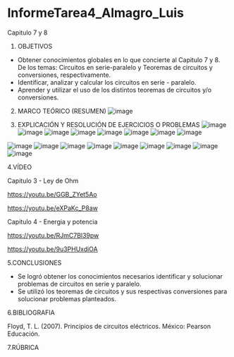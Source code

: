 # InformeTarea4_Almagro_Luis
Capitulo 7 y 8

1. OBJETIVOS
- Obtener conocimientos globales en lo que concierte al Capitulo 7 y 8. De los temas: Circuitos en serie-paralelo y Teoremas de circuitos y conversiones, respectivamente.
- Identificar, analizar y calcular los circuitos en serie - paralelo.
- Aprender y utilizar el uso de los distintos teoremas de circuitos y/o conversiones.

2. MARCO TEÓRICO (RESUMEN)
![image](https://user-images.githubusercontent.com/105899463/176982511-470d7cf0-f542-4957-9787-50f1ad663509.png)


3. EXPLICACIÓN Y RESOLUCIÓN DE EJERCICIOS O PROBLEMAS
![image](https://user-images.githubusercontent.com/105899463/176978866-34af7d9d-bb68-4e89-bb5a-eb002dbed9d8.png)
![image](https://user-images.githubusercontent.com/105899463/176978906-b03de31d-86c5-4304-aff1-d583aacfc3f1.png)
![image](https://user-images.githubusercontent.com/105899463/176978920-e303e63f-2469-4b4c-aa21-c5d83c5cbde6.png)
![image](https://user-images.githubusercontent.com/105899463/176978928-e087ccc8-ef71-4939-b7c0-d7a36866a0f1.png)
![image](https://user-images.githubusercontent.com/105899463/176978937-97da1a0c-995f-42f4-ad16-1438d7df29f8.png)
![image](https://user-images.githubusercontent.com/105899463/176978954-f849c5ea-c96d-4086-b0bd-de0c2a46e802.png)
![image](https://user-images.githubusercontent.com/105899463/176978971-4bbaabea-85ed-412a-84e1-02e7ddc258ed.png)
![image](https://user-images.githubusercontent.com/105899463/176978984-b8d8acb4-960e-4f60-923c-e0a8001f5878.png)

![image](https://user-images.githubusercontent.com/105899463/176978999-42764f65-eef4-4165-b781-2d3c3f433a36.png)
![image](https://user-images.githubusercontent.com/105899463/176979014-39cdfe55-36cb-4162-ab0d-b0d235613206.png)
![image](https://user-images.githubusercontent.com/105899463/176979025-9389cbed-e6d5-4503-a2a9-1223ea2770c4.png)
![image](https://user-images.githubusercontent.com/105899463/176979051-0e6034c5-b099-467d-bfa3-d8fa6a49206d.png)
![image](https://user-images.githubusercontent.com/105899463/176979070-28d39c5e-a580-4341-849a-fd4e65ed38a5.png)
![image](https://user-images.githubusercontent.com/105899463/176979085-7d8e5550-213e-4914-845e-6a661d43d172.png)
![image](https://user-images.githubusercontent.com/105899463/176979095-f6212a8a-2d92-4a5d-a0e5-a650b0cc9326.png)
![image](https://user-images.githubusercontent.com/105899463/176979122-c236fd75-293c-4147-b5a3-94c0013fe2b1.png)
![image](https://user-images.githubusercontent.com/105899463/176979141-6354fe6f-7f7f-462f-af0a-78e97a0c0e44.png)

4.VÍDEO

Capitulo 3 - Ley de Ohm

https://youtu.be/GGB_ZYet5Ao

https://youtu.be/eXPaKc_P8aw

Capitulo 4 - Energia y potencia

https://youtu.be/RJmC7Bl39pw

https://youtu.be/9u3PHUxdiOA



5.CONCLUSIONES

- Se logró obtener los conocimientos necesarios identificar y solucionar problemas de circuitos en serie y paralelo.
- Se utilizó los teoremas de circuitos y sus respectivas conversiones para solucionar problemas planteados.

6.BIBLIOGRAFIA

Floyd, T. L. (2007). Principios de circuitos eléctricos. México: Pearson Educación.

7.RÚBRICA

